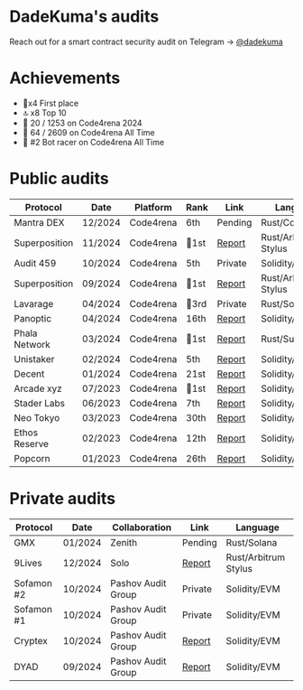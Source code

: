 # DadeKuma's audits

Reach out for a smart contract security audit on Telegram -> [@dadekuma](https://t.me/dadekuma)

# Achievements
- 🥇x4 First place
- 🔝 x8 Top 10
- 🎉 20 / 1253 on Code4rena 2024
- 🚀 64 / 2609 on Code4rena All Time
- 🤖 #2 Bot racer on Code4rena All Time

# Public audits
| Protocol        | Date    | Platform  | Rank       | Link | Language    |
|----------------|---------|-----------|------------|------|------------|
| Mantra DEX      | 12/2024 | Code4rena | 6th        | Pending | Rust/Cosmwasm |
| Superposition   | 11/2024 | Code4rena | 🥇1st      | [Report](https://code4rena.com/reports/2024-10-superposition) | Rust/Arbitrum Stylus |
| Audit 459       | 10/2024 | Code4rena | 5th        | Private | Solidity/EVM |
| Superposition   | 09/2024 | Code4rena | 🥇1st      | [Report](https://code4rena.com/reports/2024-08-superposition) | Rust/Arbitrum Stylus  |
| Lavarage        | 04/2024 | Code4rena | 🥉3rd      | Private | Rust/Solana |
| Panoptic        | 04/2024 | Code4rena | 16th       | [Report](https://code4rena.com/reports/2024-04-panoptic) | Solidity/EVM |
| Phala Network   | 03/2024 | Code4rena | 🥇1st      | [Report](https://code4rena.com/reports/2024-03-phala-network) | Rust/Substrate |
| Unistaker       | 02/2024 | Code4rena | 5th        | [Report](https://code4rena.com/audits/2024-02-unistaker-infrastructure) | Solidity/EVM |
| Decent          | 01/2024 | Code4rena | 21st       | [Report](https://code4rena.com/reports/2024-01-decent) | Solidity/EVM |
| Arcade xyz      | 07/2023 | Code4rena | 🥇1st      | [Report](https://code4rena.com/reports/2023-07-arcade) | Solidity/EVM |
| Stader Labs     | 06/2023 | Code4rena | 7th        | [Report](https://code4rena.com/reports/2023-06-stader) | Solidity/EVM |
| Neo Tokyo       | 03/2023 | Code4rena | 30th       | [Report](https://code4rena.com/reports/2023-03-neotokyo) | Solidity/EVM |
| Ethos Reserve   | 02/2023 | Code4rena | 12th       | [Report](https://code4rena.com/reports/2023-02-ethos) | Solidity/EVM |
| Popcorn         | 01/2023 | Code4rena | 26th       | [Report](https://code4rena.com/reports/2023-01-popcorn) | Solidity/EVM |

# Private audits
| Protocol    | Date   | Collaboration        | Link | Language    |
|------------|---------|----------------------|------|------------|
| GMX        | 01/2024 | Zenith               | Pending | Rust/Solana |
| 9Lives     | 12/2024 | Solo                 | [Report](https://github.com/DadeKuma/audits/blob/main/audits/9Lives-12-2024/9Lives-12-2024.pdf) | Rust/Arbitrum Stylus |
| Sofamon #2 | 10/2024 | Pashov Audit Group   | Private | Solidity/EVM |
| Sofamon #1 | 10/2024 | Pashov Audit Group   | Private | Solidity/EVM |
| Cryptex    | 10/2024 | Pashov Audit Group   | [Report](https://github.com/DadeKuma/audits/blob/main/audits/Cryptex-09-2024/Cryptex-09-2024.pdf) | Solidity/EVM |
| DYAD       | 09/2024 | Pashov Audit Group   | [Report](https://github.com/DadeKuma/audits/blob/main/audits/DYAD-09-2024/DYAD-09-2024.pdf) | Solidity/EVM |
